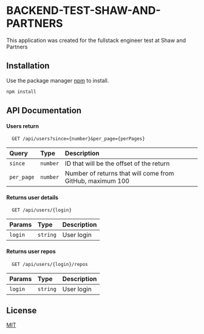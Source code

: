 # BACKEND-TEST-SHAW-AND-PARTNERS

This application was created for the fullstack engineer test at Shaw and Partners

## Installation

Use the package manager [npm](https://nodejs.org/en/) to install.

```bash
npm install
```

## API Documentation

#### Users return

```http
  GET /api/users?since={number}&per_page={perPages}
```

| Query      | Type     | Description                                               |
| :--------- | :------- | :-------------------------------------------------------- |
| `since`    | `number` | ID that will be the offset of the return                  |
| `per_page` | `number` | Number of returns that will come from GitHub, maximum 100 |

#### Returns user details

```http
  GET /api/users/{login}
```

| Params  | Type     | Description |
| :------ | :------- | :---------- |
| `login` | `string` | User login  |

#### Returns user repos

```http
  GET /api/users/{login}/repos
```

| Params  | Type     | Description |
| :------ | :------- | :---------- |
| `login` | `string` | User login  |

## License

[MIT](https://choosealicense.com/licenses/mit/)
